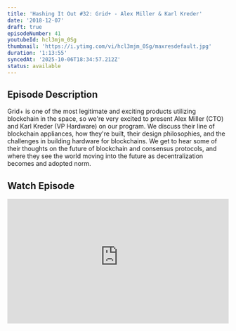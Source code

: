 ```yaml
---
title: 'Hashing It Out #32: Grid+ - Alex Miller & Karl Kreder'
date: '2018-12-07'
draft: true
episodeNumber: 41
youtubeId: hcl3mjm_0Sg
thumbnail: 'https://i.ytimg.com/vi/hcl3mjm_0Sg/maxresdefault.jpg'
duration: '1:13:55'
syncedAt: '2025-10-06T18:34:57.212Z'
status: available
---
```

## Episode Description

Grid+ is one of the most legitimate and exciting products utilizing blockchain in the space, so we're very excited to present Alex Miller \(CTO\) and Karl Kreder \(VP Hardware\) on our program. We discuss their line of blockchain appliances, how they're built, their design philosophies, and the challenges in building hardware for blockchains. We get to hear some of their thoughts on the future of blockchain and consensus protocols, and where they see the world moving into the future as decentralization becomes and adopted norm.

## Watch Episode

<div style="position: relative; padding-bottom: 56.25%; height: 0; overflow: hidden;">
  <iframe
    src="https://www.youtube-nocookie.com/embed/hcl3mjm_0Sg"
    style="position: absolute; top: 0; left: 0; width: 100%; height: 100%;"
    frameborder="0"
    allow="accelerometer; autoplay; clipboard-write; encrypted-media; gyroscope; picture-in-picture"
    allowfullscreen
  ></iframe>
</div>

